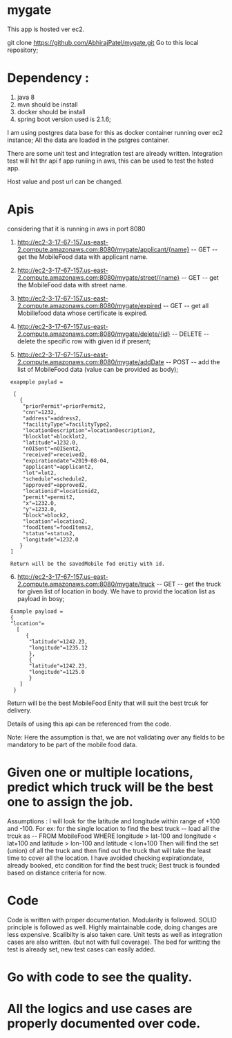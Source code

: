 
# mygate
This app is hosted ver ec2. 

git clone https://github.com/AbhirajPatel/mygate.git
Go to this local repository;

# Dependency :
   1. java 8
   2. mvn should be install
   3. docker should be install
   4. spring boot version used is 2.1.6;
  
I am using postgres data base for this as docker container running over ec2 instance; 
All the data are loaded in the pstgres container. 

There are some unit test and integration test are already written. 
Integration test will hit thr api f app runiing in aws, this can be used to test the hsted app. 

Host value and post url can be changed. 

# Apis 
   considering that it is running in aws in port 8080
   
   1. http://ec2-3-17-67-157.us-east-2.compute.amazonaws.com:8080/mygate/applicant/{name} -- GET -- get the MobileFood data               with applicant name.
   
   
   2. http://ec2-3-17-67-157.us-east-2.compute.amazonaws.com:8080/mygate/street/{name} -- GET -- get the MobileFood data with             street name. 
   
   3. http://ec2-3-17-67-157.us-east-2.compute.amazonaws.com:8080/mygate/expired    -- GET -- get all Mobillefood data whose             certificate is expired. 
   
   4. http://ec2-3-17-67-157.us-east-2.compute.amazonaws.com:8080/mygate/delete/{id} -- DELETE -- delete the specific row with           given id if present; 
   
   
   5. http://ec2-3-17-67-157.us-east-2.compute.amazonaws.com:8080/mygate/addDate -- POST -- add the list of MobileFood data (value      can be provided as body);
     
     
     exapmple paylad = 
      
      [
        {
         "priorPermit"=priorPermit2,
         "cnn"=1232,
         "address"=address2,
         "facilityType"=facilityType2, 
         "locationDescription"=locationDescription2, 
         "blocklot"=blocklot2, 
         "latitude"=1232.0, 
         "nOISent"=nOISent2, 
         "received"=received2, 
         "expirationdate"=2019-08-04, 
         "applicant"=applicant2, 
         "lot"=lot2, 
         "schedule"=schedule2, 
         "approved"=approved2, 
         "locationid"=locationid2, 
         "permit"=permit2, 
         "x"=1232.0, 
         "y"=1232.0, 
         "block"=block2, 
         "location"=location2, 
         "foodItems"=foodItems2, 
         "status"=status2, 
         "longitude"=1232.0
        }
     ]

     Return will be the savedMobile fod enitiy with id. 
     
   6. http://ec2-3-17-67-157.us-east-2.compute.amazonaws.com:8080/mygate/truck -- GET -- get the truck for given list of location in body. 
      We have to provid the location list as payload in bosy; 
      
     Example payload =
     {
     "location"=
       [
          {
           "latitude"=1242.23, 
           "longitude"=1235.12
           },
           {
           "latitude"=1242.23, 
           "longitude"=1125.0
           }
        ]
      }
    
    
   Return will be the best MobileFood Enity that will suit the best trcuk for delivery. 
     
     
  
 Details of using this api can be referenced from the code. 
 
 Note:  Here the assumption is that, we are not validating over any fields to be mandatory to be part of the mobile food data. 

# Given one or multiple locations, predict which truck will be the best one to assign the job.
   Assumptions : 
        I will look for the latitude and longitude within range of +100 and -100. 
        For ex: for the single location to find the best truck -- 
        load all the trcuk as -- FROM MobileFood WHERE longitude > lat-100 and longitude < lat+100 and latitude > lon-100 and latitude < lon+100
  Then will find the set (union) of all the truck and then find out the truck that will take the least time to cover all the location. 
  I have avoided checking expirationdate, already booked, etc condition for find the best truck;
  Best truck is founded based on distance criteria for now. 
  
# Code
 Code is written with proper documentation. 
 Modularity is followed. 
 SOLID principle is followed as well. 
 Highly maintainable code, doing changes are less expensive. 
 Scalibilty is also taken care. 
 Unit tests as well as integration cases are also written. (but not with full coverage). 
 The bed for writting the test is already set, new test cases can easily added. 
 
 
 # Go with code to see the quality. 
 # All the logics and use cases are properly documented over code. 
